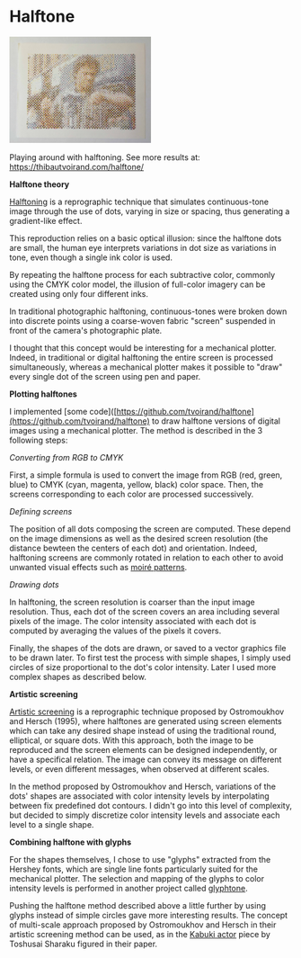 # Halftone

 <img src="doc/20220401_halftone_harvey_keitel_smoke.jpg" width="50%"/>

Playing around with halftoning. See more results at: https://thibautvoirand.com/halftone/

**Halftone theory**

[Halftoning](https://en.wikipedia.org/wiki/Halftone) is a reprographic technique that simulates continuous-tone image through the use of dots, varying in size or spacing, thus generating a gradient-like effect.

This reproduction relies on a basic optical illusion: since the halftone dots are small, the human eye interprets variations in dot size as variations in tone, even though a single ink color is used.

By repeating the halftone process for each subtractive color, commonly using the CMYK color model, the illusion of full-color imagery can be created using only four different inks.

In traditional photographic halftoning, continuous-tones were broken down into discrete points using a coarse-woven fabric "screen" suspended in front of the camera's photographic plate.

I thought that this concept would be interesting for a mechanical plotter. Indeed, in traditional or digital halftoning the entire screen is processed simultaneously, whereas a mechanical plotter makes it possible to "draw" every single dot of the screen using pen and paper.

**Plotting halftones**

I implemented [some code]([https://github.com/tvoirand/halftone](https://github.com/tvoirand/halftone) to draw halftone versions of digital images using a mechanical plotter. The method is described in the 3 following steps:

*Converting from RGB to CMYK*

First, a simple formula is used to convert the image from RGB (red, green, blue) to CMYK (cyan, magenta, yellow, black) color space. Then, the screens corresponding to each color are processed successively.

*Defining screens*

The position of all dots composing the screen are computed. These depend on the image dimensions as well as the desired screen resolution (the distance bewteen the centers of each dot) and orientation. Indeed, halftoning screens are commonly rotated in relation to each other to avoid unwanted visual effects such as [moiré patterns](https://en.wikipedia.org/wiki/Moir%C3%A9_pattern).

*Drawing dots*

In halftoning, the screen resolution is coarser than the input image resolution. Thus, each dot of the screen covers an area including several pixels of the image. The color intensity associated with each dot is computed by averaging the values of the pixels it covers.

Finally, the shapes of the dots are drawn, or saved to a vector graphics file to be drawn later. To first test the process with simple shapes, I simply used circles of size proportional to the dot's color intensity. Later I used more complex shapes as described below.

**Artistic screening**

[Artistic screening](https://www.researchgate.net/publication/37443249_Artistic_Screening) is a reprographic technique proposed by Ostromoukhov and Hersch (1995), where halftones are generated using screen elements which can take any desired shape instead of using the traditional round, elliptical, or square dots. With this approach, both the image to be reproduced and the screen elements can be designed independently, or have a specifical relation. The image can convey its message on different levels, or even different messages, when observed at different scales.

In the method proposed by Ostromoukhov and Hersch, variations of the dots' shapes are associated with color intensity levels by interpolating between fix predefined dot contours. I didn't go into this level of complexity, but decided to simply discretize color intensity levels and associate each level to a single shape.

**Combining halftone with glyphs**

For the shapes themselves, I chose to use "glyphs" extracted from the Hershey fonts, which are single line fonts particularly suited for the mechanical plotter. The selection and mapping of the glyphs to color intensity levels is performed in another project called [glyphtone](https://github.com/tvoirand/glyphtone).

Pushing the halftone method described above a little further by using glyphs instead of simple circles gave more interesting results. The concept of multi-scale approach proposed by Ostromoukhov and Hersch in their artistic screening method can be used, as in the [Kabuki actor](https://www.researchgate.net/figure/Kabuki-actor-by-Toshusai-Sharaku-Scene-inspired-from-the-Japanese-Kabuki-theater-The_fig2_37443249) piece by Toshusai Sharaku figured in their paper.
